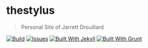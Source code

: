 # thestylus

> Personal Site of Jarrett Drouillard

[![Build](https://img.shields.io/travis/kuatsure/thestylus.svg?style=flat-square)](https://travis-ci.org/kuatsure/thestylus/builds)
[![Issues](https://img.shields.io/github/issues/kuatsure/thestylus.svg?style=flat-square)](https://github.com/kuatsure/thestylus/issues)
[![Built With Jekyll](http://img.shields.io/badge/built%20with-jekyll-e20000.svg?style=flat-square)](http://jekyllrb.com/)
[![Built With Grunt](http://img.shields.io/badge/built%20with-grunt-fcaa31.svg?style=flat-square)](http://gruntjs.com/)
